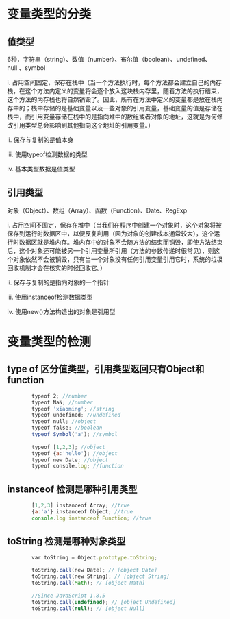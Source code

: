 # 变量类型的分类
## 值类型
6种，字符串（string）、数值（number）、布尔值（boolean）、undefined、null 、symbol

i. 占用空间固定，保存在栈中（当一个方法执行时，每个方法都会建立自己的内存栈，在这个方法内定义的变量将会逐个放入这块栈内存里，随着方法的执行结束，这个方法的内存栈也将自然销毁了。因此，所有在方法中定义的变量都是放在栈内存中的；栈中存储的是基础变量以及一些对象的引用变量，基础变量的值是存储在栈中，而引用变量存储在栈中的是指向堆中的数组或者对象的地址，这就是为何修改引用类型总会影响到其他指向这个地址的引用变量。）

ii. 保存与复制的是值本身

iii. 使用typeof检测数据的类型 

iv. 基本类型数据是值类型
			
## 引用类型
对象（Object）、数组（Array）、函数（Function）、Date、RegExp

i. 占用空间不固定，保存在堆中（当我们在程序中创建一个对象时，这个对象将被保存到运行时数据区中，以便反复利用（因为对象的创建成本通常较大），这个运行时数据区就是堆内存。堆内存中的对象不会随方法的结束而销毁，即使方法结束后，这个对象还可能被另一个引用变量所引用（方法的参数传递时很常见），则这个对象依然不会被销毁，只有当一个对象没有任何引用变量引用它时，系统的垃圾回收机制才会在核实的时候回收它。）

ii. 保存与复制的是指向对象的一个指针

iii. 使用instanceof检测数据类型

iv. 使用new()方法构造出的对象是引用型
		
# 变量类型的检测
## type of 区分值类型，引用类型返回只有Object和function
```javascript
		typeof 2; //number
		typeof NaN; //number
		typeof 'xiaoming'; //string
		typeof undefined; //undefined
		typeof null; //object
		typeof false; //boolean
		typeof Symbol('a'); //symbol
		
		typeof [1,2,3]; //object
		typeof {a:'hello'}; //object
		typeof new Date; //object
		typeof console.log; //function
```
## instanceof 检测是哪种引用类型
```javascript
		[1,2,3] instanceof Array; //true
		{a:'a'} instanceof Object; //true
		console.log instanceof Function; //true
```		
## toString 检测是哪种对象类型
```javascript
		var toString = Object.prototype.toString;
		 
		toString.call(new Date); // [object Date]
		toString.call(new String); // [object String]
		toString.call(Math); // [object Math]
		 
		//Since JavaScript 1.8.5
		toString.call(undefined); // [object Undefined]
		toString.call(null); // [object Null]
```